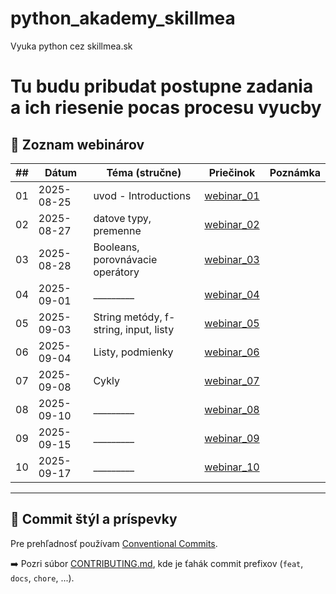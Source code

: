 # python_akademy_skillmea
Vyuka python cez skillmea.sk
# Tu budu pribudat postupne zadania a ich riesenie pocas procesu vyucby

## 📅 Zoznam webinárov

| ## | Dátum       |    Téma (stručne)                     |       Priečinok           | Poznámka |
|----|-------------|---------------------------------------|---------------------------|----------|
| 01 | 2025-08-25  | uvod - Introductions                  | [webinar_01](webinar_01/) |          |
| 02 | 2025-08-27  | datove typy, premenne                 | [webinar_02](webinar_02/) |          |
| 03 | 2025-08-28  | Booleans, porovnávacie operátory      | [webinar_03](webinar_03/) |          |
| 04 | 2025-09-01  | _________                             | [webinar_04](webinar_04/) |          |
| 05 | 2025-09-03  | String metódy, f-string, input, listy | [webinar_05](webinar_05/) |          |
| 06 | 2025-09-04  | Listy, podmienky                      | [webinar_06](webinar_06/) |          |
| 07 | 2025-09-08  | Cykly                                 | [webinar_07](webinar_07/) |          |
| 08 | 2025-09-10  | _________                             | [webinar_08](webinar_08/) |          |
| 09 | 2025-09-15  | _________                             | [webinar_09](webinar_09/) |          |
| 10 | 2025-09-17  | _________                             | [webinar_10](webinar_10/) |          |


---

## 📖 Commit štýl a príspevky

Pre prehľadnosť používam [Conventional Commits](CONTRIBUTING.md).

➡️ Pozri súbor [CONTRIBUTING.md](CONTRIBUTING.md), kde je ťahák commit prefixov (`feat`, `docs`, `chore`, ...).
